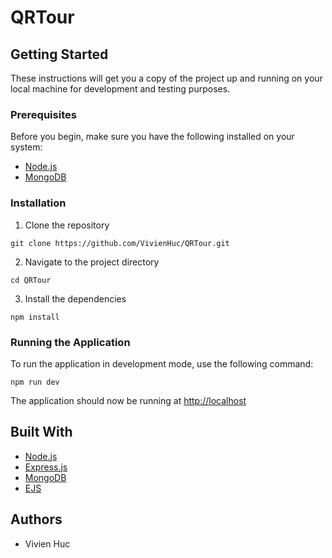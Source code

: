 # QRTour

## Getting Started

These instructions will get you a copy of the project up and running on your local machine for development and testing purposes.

### Prerequisites

Before you begin, make sure you have the following installed on your system:

- [Node.js](https://nodejs.org/en/download/)
- [MongoDB](https://docs.mongodb.com/manual/installation/)

### Installation

1. Clone the repository

``` git clone https://github.com/VivienHuc/QRTour.git ``` 

2. Navigate to the project directory

``` cd QRTour ```

3. Install the dependencies

``` npm install ```

### Running the Application

To run the application in development mode, use the following command:

``` npm run dev ```

The application should now be running at [http://localhost](http://localhost)

## Built With

- [Node.js](https://nodejs.org/en/)
- [Express.js](https://expressjs.com/)
- [MongoDB](https://www.mongodb.com/)
- [EJS](https://npmjs.com/package/ejs)

## Authors

- Vivien Huc
